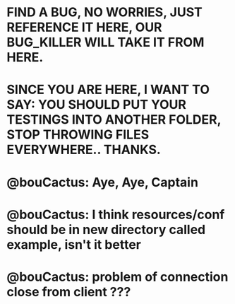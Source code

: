 # FIND A BUG, NO WORRIES, JUST REFERENCE IT HERE, OUR BUG_KILLER WILL TAKE IT FROM HERE.

# SINCE YOU ARE HERE, I WANT TO SAY: YOU SHOULD PUT YOUR TESTINGS INTO ANOTHER FOLDER, STOP THROWING FILES EVERYWHERE.. THANKS.
# @bouCactus: Aye, Aye, Captain
# @bouCactus: I think resources/conf should be in new directory called example, isn't it better 
# @bouCactus: problem of connection close from client ???

